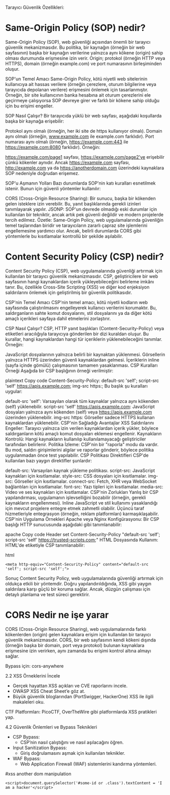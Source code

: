 Tarayıcı Güvenlik Özellikleri:
# Same-Origin Policy (SOP) nedir?
Same-Origin Policy (SOP), web güvenliği açısından önemli bir tarayıcı güvenlik mekanizmasıdır. Bu politika, bir kaynağın (örneğin bir web sayfasının) başka bir kaynağın verilerine yalnızca aynı kökene (origin) sahip olması durumunda erişmesine izin verir. Origin; protokol (örneğin HTTP veya HTTPS), domain (örneğin example.com) ve port numarasının birleşiminden oluşur.

SOP'un Temel Amacı
Same-Origin Policy, kötü niyetli web sitelerinin kullanıcıya ait hassas verilere (örneğin çerezlere, oturum bilgilerine veya tarayıcıda depolanan verilere) erişmesini önlemek için tasarlanmıştır. Örneğin, bir site kullanıcının banka hesabına ait oturum çerezlerini ele geçirmeye çalışıyorsa SOP devreye girer ve farklı bir kökene sahip olduğu için bu erişimi engeller.

SOP Nasıl Çalışır?
Bir tarayıcıda yüklü bir web sayfası, aşağıdaki koşullarda başka bir kaynağa erişebilir:

Protokol aynı olmalı (örneğin, her iki site de https kullanıyor olmalı).
Domain aynı olmalı (örneğin, www.example.com ile example.com farklıdır).
Port numarası aynı olmalı (örneğin, https://example.com:443 ile https://example.com:8080 farklıdır).
Örneğin:

https://example.com/page1 sayfası, https://example.com/page2'ye erişebilir çünkü kökenler aynıdır.
Ancak https://example.com sayfası, http://example.com ya da https://anotherdomain.com üzerindeki kaynaklara SOP nedeniyle doğrudan erişemez.

SOP'u Aşmanın Yolları
Bazı durumlarda SOP'nin katı kuralları esnetilmek istenir. Bunun için güvenli yöntemler kullanılır:

CORS (Cross-Origin Resource Sharing): Bir sunucu, başka bir kökenden gelen isteklere izin verebilir. Bu, yanıt başlıklarında gerekli izinleri tanımlayarak yapılır.
JSONP: SOP'un devrede olmadığı eski durumlar için kullanılan bir tekniktir, ancak artık pek güvenli değildir ve modern projelerde tercih edilmez.
Özetle:
Same-Origin Policy, web uygulamalarında güvenliğin temel taşlarından biridir ve tarayıcıların zararlı çapraz site işlemlerini engellemesine yardımcı olur. Ancak, belirli durumlarda CORS gibi yöntemlerle bu kısıtlamalar kontrollü bir şekilde aşılabilir.

# Content Security Policy (CSP) nedir?
Content Security Policy (CSP), web uygulamalarında güvenliği artırmak için kullanılan bir tarayıcı güvenlik mekanizmasıdır. CSP, geliştiricilere bir web sayfasının hangi kaynaklardan içerik yükleyebileceğini belirleme imkânı tanır. Bu, özellikle Cross-Site Scripting (XSS) ve diğer kod enjeksiyon saldırılarını önlemek için geliştirilmiş bir güvenlik politikasıdır.

CSP'nin Temel Amacı
CSP'nin temel amacı, kötü niyetli kodların web sayfasında çalıştırılmasını engelleyerek kullanıcı verilerini korumaktır. Bu, saldırganların sahte komut dosyalarını, stil dosyalarını ya da diğer kötü amaçlı içerikleri sayfaya dahil etmelerini zorlaştırır.

CSP Nasıl Çalışır?
CSP, HTTP yanıt başlıkları (Content-Security-Policy) veya <meta> etiketleri aracılığıyla tarayıcıya gönderilen bir dizi kuraldan oluşur. Bu kurallar, hangi kaynaklardan hangi tür içeriklerin yüklenebileceğini tanımlar. Örneğin:

JavaScript dosyalarının yalnızca belirli bir kaynaktan yüklenmesi.
Görsellerin yalnızca HTTPS üzerinden güvenli kaynaklardan gelmesi.
İçeriklerin inline (sayfa içinde gömülü) çalışmasının tamamen yasaklanması.
CSP Kuralları Örneği
Aşağıda bir CSP başlığının örneği verilmiştir:

plaintext
Copy code
Content-Security-Policy: default-src 'self'; script-src 'self' https://apis.example.com; img-src https:;
Bu başlık şu kuralları uygular:

default-src 'self': Varsayılan olarak tüm kaynaklar yalnızca aynı kökenden (self) yüklenebilir.
script-src 'self' https://apis.example.com: JavaScript dosyaları yalnızca aynı kökenden (self) veya https://apis.example.com üzerinden yüklenebilir.
img-src https: Görseller sadece HTTPS kullanan kaynaklardan yüklenebilir.
CSP'nin Sağladığı Avantajlar
XSS Saldırılarını Engeller: Tarayıcı yalnızca izin verilen kaynaklardan içerik yükler, böylece saldırganların kötü amaçlı komut dosyaları eklemesi engellenir.
Kaynakların Kontrolü: Hangi kaynakların kullanılıp kullanılamayacağı geliştiriciler tarafından belirlenir.
Politika İzleme: CSP'nin bir "raporla" modu da vardır. Bu mod, saldırı girişimlerini algılar ve raporlar gönderir, böylece politika uygulanmadan önce test yapılabilir.
CSP Politikası Direktifleri
CSP'de kullanılan bazı yaygın direktifler şunlardır:

default-src: Varsayılan kaynak yükleme politikası.
script-src: JavaScript kaynakları için kısıtlamalar.
style-src: CSS dosyaları için kısıtlamalar.
img-src: Görseller için kısıtlamalar.
connect-src: Fetch, XHR veya WebSocket bağlantıları için kısıtlamalar.
font-src: Yazı tipleri için kısıtlamalar.
media-src: Video ve ses kaynakları için kısıtlamalar.
CSP'nin Zorlukları
Yanlış bir CSP yapılandırması, uygulamanın işlevselliğini bozabilir (örneğin, gerekli kaynakların engellenmesi).
Inline JavaScript ve stil kullanımı yasaklandığı için mevcut projelere entegre etmek zahmetli olabilir.
Üçüncü taraf hizmetleriyle entegrasyon (örneğin, reklam platformları) karmaşıklaşabilir.
CSP'nin Uygulama Örnekleri
Apache veya Nginx Konfigürasyonu: Bir CSP başlığı HTTP sunucusunda aşağıdaki gibi tanımlanabilir:

apache
Copy code
Header set Content-Security-Policy "default-src 'self'; script-src 'self' https://trusted-scripts.com;"
HTML Dosyasında Kullanım: HTML'de <meta> etiketiyle CSP tanımlanabilir:

html
```
<meta http-equiv="Content-Security-Policy" content="default-src 'self'; script-src 'self';">
```
Sonuç
Content Security Policy, web uygulamalarında güvenliği artırmak için oldukça etkili bir yöntemdir. Doğru yapılandırıldığında, XSS gibi yaygın saldırılara karşı güçlü bir koruma sağlar. Ancak, düzgün çalışması için detaylı planlama ve test süreci gerektirir.


 # CORS Nedir ne işe yarar 

CORS (Cross-Origin Resource Sharing), web uygulamalarında farklı kökenlerden (origin) gelen kaynaklara erişim için kullanılan bir tarayıcı güvenlik mekanizmasıdır. CORS, bir web sayfasının kendi kökeni dışında (örneğin başka bir domain, port veya protokol) bulunan kaynaklara erişmesine izin verirken, aynı zamanda bu erişimi kontrol altına almayı sağlar.

Bypass için:  cors-anywhere 

2.2 XSS Örneklerini İncele
 + Gerçek hayattan XSS açıkları ve CVE raporlarını incele.
 + OWASP XSS Cheat Sheet’e göz at.
 + Büyük güvenlik bloglarından (PortSwigger, HackerOne) XSS ile ilgili makaleleri oku.



CTF Platformları:
PicoCTF, OverTheWire gibi platformlarda XSS pratikleri yap.



4.2 Güvenlik Önlemleri ve Bypass Teknikleri
 + CSP Bypass:
    - CSP’nin nasıl çalıştığını ve nasıl aşılacağını öğren.  
 + Input Sanitization Bypass:
    - Giriş doğrulamasını aşmak için kullanılan teknikler.
 + WAF Bypass:
    - Web Application Firewall (WAF) sistemlerini kandırma yöntemleri.


#xss another dom manipulation
```
<script>document.querySelector('#some-id or .class').textContent = 'I am a hacker'</script>
```

